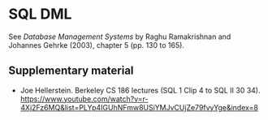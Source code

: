 # SQL DML

See *Database Management Systems* by Raghu Ramakrishnan and Johannes
Gehrke (2003), chapter 5 (pp. 130 to 165).

## Supplementary material

-   Joe Hellerstein. Berkeley CS 186 lectures (SQL 1 Clip 4 to SQL II 30
    34).
    https://www.youtube.com/watch?v=r-4Xj2Fz6MQ&list=PLYp4IGUhNFmw8USiYMJvCUjZe79fvyYge&index=8

